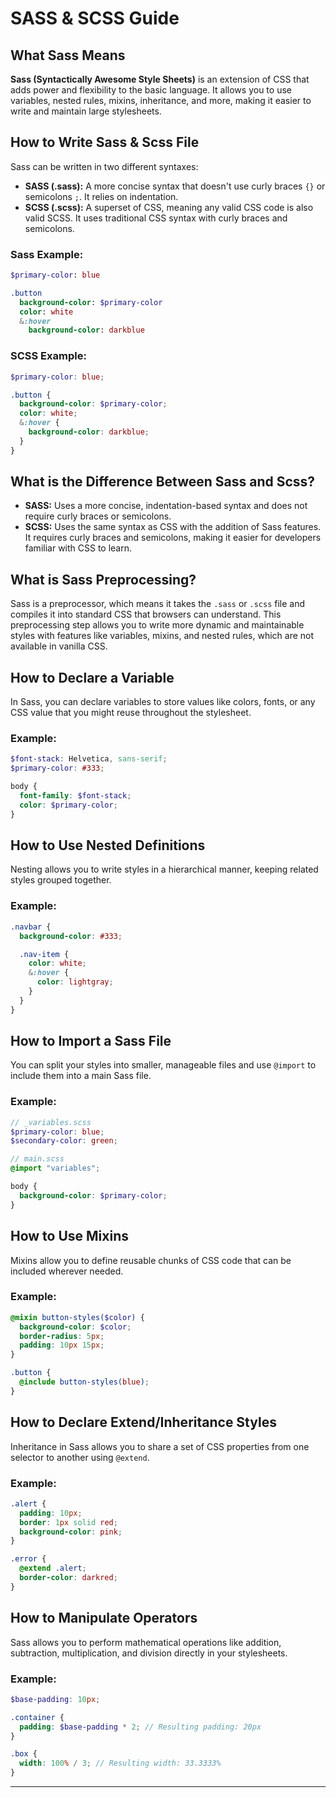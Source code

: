 # SASS & SCSS Guide

## What Sass Means

**Sass (Syntactically Awesome Style Sheets)** is an extension of CSS that adds power and flexibility to the basic language. It allows you to use variables, nested rules, mixins, inheritance, and more, making it easier to write and maintain large stylesheets.

## How to Write Sass & Scss File

Sass can be written in two different syntaxes:

- **SASS (.sass):** A more concise syntax that doesn't use curly braces `{}` or semicolons `;`. It relies on indentation.
- **SCSS (.scss):** A superset of CSS, meaning any valid CSS code is also valid SCSS. It uses traditional CSS syntax with curly braces and semicolons.

### Sass Example:

```sass
$primary-color: blue

.button
  background-color: $primary-color
  color: white
  &:hover
    background-color: darkblue
```

### SCSS Example:

```scss
$primary-color: blue;

.button {
  background-color: $primary-color;
  color: white;
  &:hover {
    background-color: darkblue;
  }
}
```

## What is the Difference Between Sass and Scss?

- **SASS:** Uses a more concise, indentation-based syntax and does not require curly braces or semicolons.
- **SCSS:** Uses the same syntax as CSS with the addition of Sass features. It requires curly braces and semicolons, making it easier for developers familiar with CSS to learn.

## What is Sass Preprocessing?

Sass is a preprocessor, which means it takes the `.sass` or `.scss` file and compiles it into standard CSS that browsers can understand. This preprocessing step allows you to write more dynamic and maintainable styles with features like variables, mixins, and nested rules, which are not available in vanilla CSS.

## How to Declare a Variable

In Sass, you can declare variables to store values like colors, fonts, or any CSS value that you might reuse throughout the stylesheet.

### Example:

```scss
$font-stack: Helvetica, sans-serif;
$primary-color: #333;

body {
  font-family: $font-stack;
  color: $primary-color;
}
```

## How to Use Nested Definitions

Nesting allows you to write styles in a hierarchical manner, keeping related styles grouped together.

### Example:

```scss
.navbar {
  background-color: #333;

  .nav-item {
    color: white;
    &:hover {
      color: lightgray;
    }
  }
}
```

## How to Import a Sass File

You can split your styles into smaller, manageable files and use `@import` to include them into a main Sass file.

### Example:

```scss
// _variables.scss
$primary-color: blue;
$secondary-color: green;

// main.scss
@import "variables";

body {
  background-color: $primary-color;
}
```

## How to Use Mixins

Mixins allow you to define reusable chunks of CSS code that can be included wherever needed.

### Example:

```scss
@mixin button-styles($color) {
  background-color: $color;
  border-radius: 5px;
  padding: 10px 15px;
}

.button {
  @include button-styles(blue);
}
```

## How to Declare Extend/Inheritance Styles

Inheritance in Sass allows you to share a set of CSS properties from one selector to another using `@extend`.

### Example:

```scss
.alert {
  padding: 10px;
  border: 1px solid red;
  background-color: pink;
}

.error {
  @extend .alert;
  border-color: darkred;
}
```

## How to Manipulate Operators

Sass allows you to perform mathematical operations like addition, subtraction, multiplication, and division directly in your stylesheets.

### Example:

```scss
$base-padding: 10px;

.container {
  padding: $base-padding * 2; // Resulting padding: 20px
}

.box {
  width: 100% / 3; // Resulting width: 33.3333%
}
```

---
